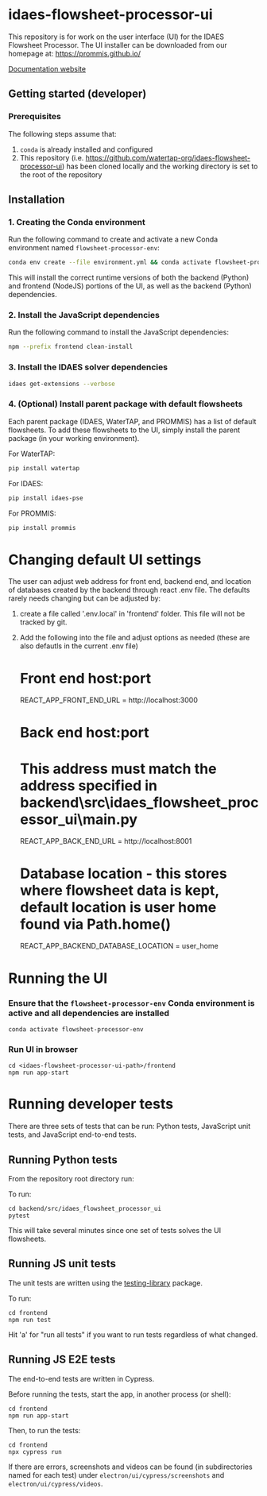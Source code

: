 # idaes-flowsheet-processor-ui

This repository is for work on the user interface (UI) for the IDAES Flowsheet Processor.
The UI installer can be downloaded from our homepage at: https://prommis.github.io/

[Documentation website](https://prommis.github.io/idaes-flowsheet-processor-ui/)

## Getting started (developer)

### Prerequisites

The following steps assume that:

1. `conda` is already installed and configured
2. This repository (i.e. https://github.com/watertap-org/idaes-flowsheet-processor-ui) has been cloned locally and the working directory is set to the root of the repository

## Installation

### 1. Creating the Conda environment

Run the following command to create and activate a new Conda environment named `flowsheet-processor-env`:

```sh
conda env create --file environment.yml && conda activate flowsheet-processor-env
```

This will install the correct runtime versions of both the backend (Python) and frontend (NodeJS) portions of the UI, as well as the backend (Python) dependencies.

### 2. Install the JavaScript dependencies

Run the following command to install the JavaScript dependencies:

```sh
npm --prefix frontend clean-install
```

### 3. Install the IDAES solver dependencies

```sh
idaes get-extensions --verbose
```

### 4. (Optional) Install parent package with default flowsheets

Each parent package (IDAES, WaterTAP, and PROMMIS) has a list of default flowsheets. To add these flowsheets to the UI, simply install the parent package (in your working environment).

For WaterTAP:

```sh
pip install watertap
```

For IDAES:

```sh
pip install idaes-pse
```

For PROMMIS:

```sh
pip install prommis
```
# Changing default UI settings

The user can adjust web address for front end, backend end, and location of databases created by the backend through react .env file. The defaults rarely needs changing but can be adjusted by:

1. create a file called '.env.local' in 'frontend' folder. This file will not be tracked by git. 
2. Add the following into the file and adjust options as needed (these are also defautls in the current .env file)
   
    # Front end host:port
    REACT_APP_FRONT_END_URL = http://localhost:3000
    # Back end host:port
    # This address must match the address specified in backend\src\idaes_flowsheet_processor_ui\main.py
    REACT_APP_BACK_END_URL = http://localhost:8001
    # Database location - this stores where flowsheet data is kept, default location is user home found via Path.home()
    REACT_APP_BACKEND_DATABASE_LOCATION = user_home

# Running the UI

### Ensure that the `flowsheet-processor-env` Conda environment is active and all dependencies are installed

```console
conda activate flowsheet-processor-env
```

### Run UI in browser

```console
cd <idaes-flowsheet-processor-ui-path>/frontend
npm run app-start
```

# Running developer tests

There are three sets of tests that can be run: Python tests, JavaScript unit tests, and JavaScript end-to-end tests.

## Running Python tests

From the repository root directory run:

To run:
```shell
cd backend/src/idaes_flowsheet_processor_ui
pytest
```

This will take several minutes since one set of tests solves the UI flowsheets.

## Running JS unit tests

The unit tests are written using the [testing-library](https://testing-library.com/) package.

To run:
```shell
cd frontend
npm run test
```

Hit 'a' for "run all tests" if you want to run tests regardless of what changed.

## Running JS E2E tests

The end-to-end tests are written in Cypress.

Before running the tests, start the app, in another process (or shell):
```shell
cd frontend
npm run app-start
```

Then, to run the tests:
```shell
cd frontend
npx cypress run
```

If there are errors, screenshots and videos can be found (in subdirectories named for each test) under `electron/ui/cypress/screenshots` and `electron/ui/cypress/videos`.
